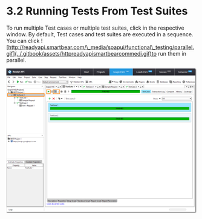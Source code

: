 # 3.2 Running Tests From Test Suites

To run multiple Test cases or multiple test suites, click in the respective window. By default, Test cases and test suites are executed in a sequence. You can click ![http://readyapi.smartbear.com/\_media/soapui/functional\_testing/parallel.gif](../.gitbook/assets/httpreadyapismartbearcommedi.gif)to run them in parallel.

![](../.gitbook/assets/httpreadyapismartbearcommedi.png)

